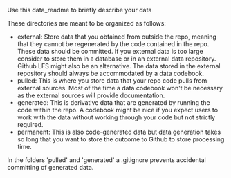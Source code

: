 Use this data_readme to briefly describe your data

These directories are meant to be organized as follows:
- external: Store data that you obtained from outside the repo, meaning that
  they cannot be regenerated by the code contained in the repo. These data
  should be committed. If you external data is too large consider to store 
  them in a database or in an external data repository. 
  Github LFS might also be an alternative. The data stored in the external
  repository should always be accommodated by a data codebook.
- pulled: This is where you store data that your repo code pulls from external
  sources. Most of the time a data codebook won't be necessary as the external
  sources will provide documentation.
- generated: This is derivative data that are generated by running the code 
  within the repo. A codebook might be nice if you expect users to work with
  the data without working through your code but not strictly required.
- permanent: This is also code-generated data but data generation takes so long
  that you want to store the outcome to Github to store processing time.
  
In the folders 'pulled' and 'generated' a .gitignore prevents accidental committing of generated data.  